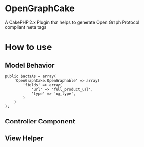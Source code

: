 OpenGraphCake
=============

A CakePHP 2.x Plugin that helps to generate Open Graph Protocol compliant meta tags


# How to use

## Model Behavior


	public $actsAs = array(
		'OpenGraphCake.OpenGraphable' => array(
			'fields' => array(
				'url' => 'full_product_url',
				'type' => 'og_type',
			)
		)
	);


## Controller Component

## View Helper